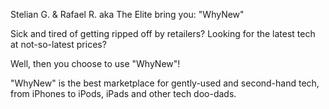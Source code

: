 Stelian G. & Rafael R. aka The Elite bring you: "WhyNew"

Sick and tired of getting ripped off by retailers? Looking for the latest tech at not-so-latest prices?

Well, then you choose to use "WhyNew"!

"WhyNew" is the best marketplace for gently-used and second-hand tech, from iPhones to iPods, iPads and other tech doo-dads.
